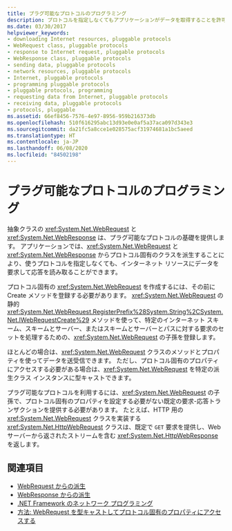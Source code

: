 ```yaml
---
title: プラグ可能なプロトコルのプログラミング
description: プロトコルを指定しなくてもアプリケーションがデータを取得することを許可するプラグ可能プロトコルが WebRequest および WebResponse 抽象クラスでサポートされるしくみについて説明します。
ms.date: 03/30/2017
helpviewer_keywords:
- downloading Internet resources, pluggable protocols
- WebRequest class, pluggable protocols
- response to Internet request, pluggable protocols
- WebResponse class, pluggable protocols
- sending data, pluggable protocols
- network resources, pluggable protocols
- Internet, pluggable protocols
- programming pluggable protocols
- pluggable protocols, programming
- requesting data from Internet, pluggable protocols
- receiving data, pluggable protocols
- protocols, pluggable
ms.assetid: 66ef8456-7576-4e97-8956-959b216373db
ms.openlocfilehash: 510f616295abc13d93e0e0af5a37aca097d343e3
ms.sourcegitcommit: da21fc5a8cce1e028575acf31974681a1bc5aeed
ms.translationtype: HT
ms.contentlocale: ja-JP
ms.lasthandoff: 06/08/2020
ms.locfileid: "84502198"
---
```

# <a name="programming-pluggable-protocols"></a>プラグ可能なプロトコルのプログラミング
抽象クラスの <xref:System.Net.WebRequest> と <xref:System.Net.WebResponse> は、プラグ可能なプロトコルの基礎を提供します。 アプリケーションでは、<xref:System.Net.WebRequest> と <xref:System.Net.WebResponse> からプロトコル固有のクラスを派生することにより、使うプロトコルを指定しなくても、インターネット リソースにデータを要求して応答を読み取ることができます。  
  
 プロトコル固有の <xref:System.Net.WebRequest> を作成するには、その前に Create メソッドを登録する必要があります。 <xref:System.Net.WebRequest> の静的 <xref:System.Net.WebRequest.RegisterPrefix%28System.String%2CSystem.Net.IWebRequestCreate%29> メソッドを使って、特定のインターネット スキーム、スキームとサーバー、またはスキームとサーバーとパスに対する要求のセットを処理するための、<xref:System.Net.WebRequest> の子孫を登録します。  
  
 ほとんどの場合は、<xref:System.Net.WebRequest> クラスのメソッドとプロパティを使ってデータを送受信できます。 ただし、プロトコル固有のプロパティにアクセスする必要がある場合は、<xref:System.Net.WebRequest> を特定の派生クラス インスタンスに型キャストできます。  
  
 プラグ可能なプロトコルを利用するには、<xref:System.Net.WebRequest> の子孫で、プロトコル固有のプロパティを設定する必要がない既定の要求-応答トランザクションを提供する必要があります。 たとえば、HTTP 用の <xref:System.Net.WebRequest> クラスを実装する <xref:System.Net.HttpWebRequest> クラスは、既定で `GET` 要求を提供し、Web サーバーから返されたストリームを含む <xref:System.Net.HttpWebResponse> を返します。  
  
## <a name="see-also"></a>関連項目

- [WebRequest からの派生](deriving-from-webrequest.md)
- [WebResponse からの派生](deriving-from-webresponse.md)
- [.NET Framework のネットワーク プログラミング](index.md)
- [方法: WebRequest を型キャストしてプロトコル固有のプロパティにアクセスする](how-to-typecast-a-webrequest-to-access-protocol-specific-properties.md)
